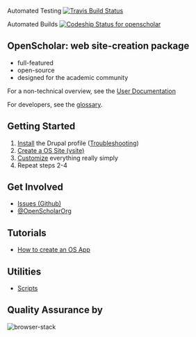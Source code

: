 
Automated Testing [![Travis Build Status](https://secure.travis-ci.org/openscholar/openscholar.png?branch=SCHOLAR-3.x)](https://travis-ci.org/openscholar/openscholar)

Automated Builds [ ![Codeship Status for openscholar](https://app.codeship.com/projects/6e604f40-c3b4-0134-5376-0a2f93ab4c55/status?branch=SCHOLAR-3.x)](https://app.codeship.com/projects/197702)

## OpenScholar: web site-creation package
* full-featured
* open-source
* designed for the academic community

For a non-technical overview, see the [User Documentation](http://docs.openscholar.harvard.edu)

For developers, see the [glossary](https://github.com/openscholar/openscholar/wiki/Glossary).
## Getting Started

1. [Install](https://github.com/openscholar/openscholar/wiki/Install) the Drupal profile ([Troubleshooting](https://github.com/openscholar/openscholar/wiki/Troubleshooting))
1. [Create a OS Site (vsite)](https://github.com/openscholar/openscholar/wiki/Create-a-virtual-site-%28vsite%29)
1. [Customize](https://github.com/openscholar/openscholar/wiki/Customize) everything really simply
1. Repeat steps 2-4

## Get Involved

* [Issues (Github)](https://github.com/openscholar/openscholar/issues)
* [@OpenScholarOrg](http://twitter.com/OpenScholarOrg)

## Tutorials

* [How to create an OS App](https://github.com/openscholar/openscholar/wiki/How-to-create-an-os-app)

## Utilities

* [Scripts](https://github.com/openscholar/openscholar/wiki/Scripts)

## Quality Assurance by
![browser-stack](https://cloud.githubusercontent.com/assets/867075/23173035/da708a06-f825-11e6-85e3-77c30f832f23.png)

